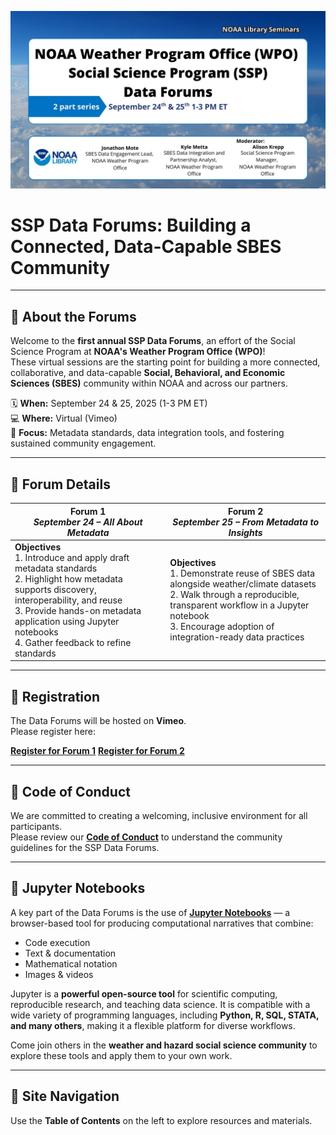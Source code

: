 ![SSP Data Forums](images/sept-24-25-data-forums.jpg)

# SSP Data Forums: Building a Connected, Data-Capable SBES Community

<hr>

## 📢 About the Forums

Welcome to the **first annual SSP Data Forums**, an effort of the Social Science Program at **NOAA's Weather Program Office (WPO)**!  
These virtual sessions are the starting point for building a more connected, collaborative, and data-capable **Social, Behavioral, and Economic Sciences (SBES)** community within NOAA and across our partners.  

🗓 **When:** September 24 & 25, 2025 (1-3 PM ET)  
💻 **Where:** Virtual (Vimeo)  
🎯 **Focus:** Metadata standards, data integration tools, and fostering sustained community engagement.

<hr>

## 📅 Forum Details

| **Forum 1** <br> *September 24 – All About Metadata* | **Forum 2** <br> *September 25 – From Metadata to Insights* |
| --- | --- |
| **Objectives** <br> 1. Introduce and apply draft metadata standards  <br> 2. Highlight how metadata supports discovery, interoperability, and reuse  <br> 3. Provide hands-on metadata application using Jupyter notebooks  <br> 4. Gather feedback to refine standards | **Objectives** <br> 1. Demonstrate reuse of SBES data alongside weather/climate datasets  <br> 2. Walk through a reproducible, transparent workflow in a Jupyter notebook  <br> 3. Encourage adoption of integration-ready data practices |

<hr>

## 📝 Registration

The Data Forums will be hosted on **Vimeo**.  
Please register here: 

[**Register for Forum 1**](https://vimeo.com/event/5322939/register) 
[**Register for Forum 2**](https://vimeo.com/event/5324981/register) 



<hr>

## 📝 Code of Conduct

We are committed to creating a welcoming, inclusive environment for all participants.  
Please review our [**Code of Conduct**](code-of-conduct.md) to understand the community guidelines for the SSP Data Forums.

<hr>

## 📓 Jupyter Notebooks

A key part of the Data Forums is the use of **[Jupyter Notebooks](https://jupyter.org)** — a browser-based tool for producing computational narratives that combine:

- Code execution  
- Text & documentation  
- Mathematical notation  
- Images & videos  

Jupyter is a **powerful open-source tool** for scientific computing, reproducible research, and teaching data science.  It is compatible with a wide variety of programming languages, including **Python, R, SQL, STATA, and many others**, making it a flexible platform for diverse workflows.

Come join others in the **weather and hazard social science community** to explore these tools and apply them to your own work.

<hr>

## 📂 Site Navigation

Use the **Table of Contents** on the left to explore resources and materials.

